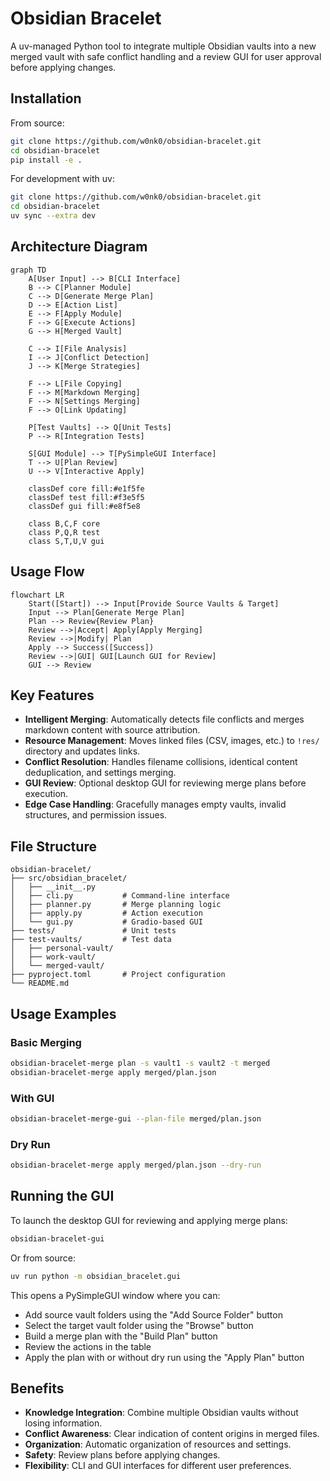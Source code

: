 # Obsidian Bracelet

A uv-managed Python tool to integrate multiple Obsidian vaults into a new merged vault with safe conflict handling and a review GUI for user approval before applying changes.

## Installation

From source:

```bash
git clone https://github.com/w0nk0/obsidian-bracelet.git
cd obsidian-bracelet
pip install -e .
```

For development with uv:

```bash
git clone https://github.com/w0nk0/obsidian-bracelet.git
cd obsidian-bracelet
uv sync --extra dev
```

## Architecture Diagram

```mermaid
graph TD
    A[User Input] --> B[CLI Interface]
    B --> C[Planner Module]
    C --> D[Generate Merge Plan]
    D --> E[Action List]
    E --> F[Apply Module]
    F --> G[Execute Actions]
    G --> H[Merged Vault]

    C --> I[File Analysis]
    I --> J[Conflict Detection]
    J --> K[Merge Strategies]

    F --> L[File Copying]
    F --> M[Markdown Merging]
    F --> N[Settings Merging]
    F --> O[Link Updating]

    P[Test Vaults] --> Q[Unit Tests]
    P --> R[Integration Tests]

    S[GUI Module] --> T[PySimpleGUI Interface]
    T --> U[Plan Review]
    U --> V[Interactive Apply]

    classDef core fill:#e1f5fe
    classDef test fill:#f3e5f5
    classDef gui fill:#e8f5e8

    class B,C,F core
    class P,Q,R test
    class S,T,U,V gui
```

## Usage Flow

```mermaid
flowchart LR
    Start([Start]) --> Input[Provide Source Vaults & Target]
    Input --> Plan[Generate Merge Plan]
    Plan --> Review{Review Plan}
    Review -->|Accept| Apply[Apply Merging]
    Review -->|Modify| Plan
    Apply --> Success([Success])
    Review -->|GUI| GUI[Launch GUI for Review]
    GUI --> Review
```

## Key Features

- **Intelligent Merging**: Automatically detects file conflicts and merges markdown content with source attribution.
- **Resource Management**: Moves linked files (CSV, images, etc.) to `!res/` directory and updates links.
- **Conflict Resolution**: Handles filename collisions, identical content deduplication, and settings merging.
- **GUI Review**: Optional desktop GUI for reviewing merge plans before execution.
- **Edge Case Handling**: Gracefully manages empty vaults, invalid structures, and permission issues.

## File Structure

```
obsidian-bracelet/
├── src/obsidian_bracelet/
│   ├── __init__.py
│   ├── cli.py           # Command-line interface
│   ├── planner.py       # Merge planning logic
│   ├── apply.py         # Action execution
│   └── gui.py           # Gradio-based GUI
├── tests/               # Unit tests
├── test-vaults/         # Test data
│   ├── personal-vault/
│   ├── work-vault/
│   └── merged-vault/
├── pyproject.toml       # Project configuration
└── README.md
```

## Usage Examples

### Basic Merging
```bash
obsidian-bracelet-merge plan -s vault1 -s vault2 -t merged
obsidian-bracelet-merge apply merged/plan.json
```

### With GUI
```bash
obsidian-bracelet-merge-gui --plan-file merged/plan.json
```

### Dry Run
```bash
obsidian-bracelet-merge apply merged/plan.json --dry-run
```

## Running the GUI

To launch the desktop GUI for reviewing and applying merge plans:

```bash
obsidian-bracelet-gui
```

Or from source:

```bash
uv run python -m obsidian_bracelet.gui
```

This opens a PySimpleGUI window where you can:

- Add source vault folders using the "Add Source Folder" button
- Select the target vault folder using the "Browse" button
- Build a merge plan with the "Build Plan" button
- Review the actions in the table
- Apply the plan with or without dry run using the "Apply Plan" button

## Benefits

- **Knowledge Integration**: Combine multiple Obsidian vaults without losing information.
- **Conflict Awareness**: Clear indication of content origins in merged files.
- **Organization**: Automatic organization of resources and settings.
- **Safety**: Review plans before applying changes.
- **Flexibility**: CLI and GUI interfaces for different user preferences.

